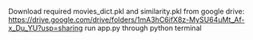 Download required movies_dict.pkl and similarity.pkl from google drive: https://drive.google.com/drive/folders/1mA3hC6ifX8z-MySU64uMt_Af-x_Du_YU?usp=sharing
run app.py through python terminal
